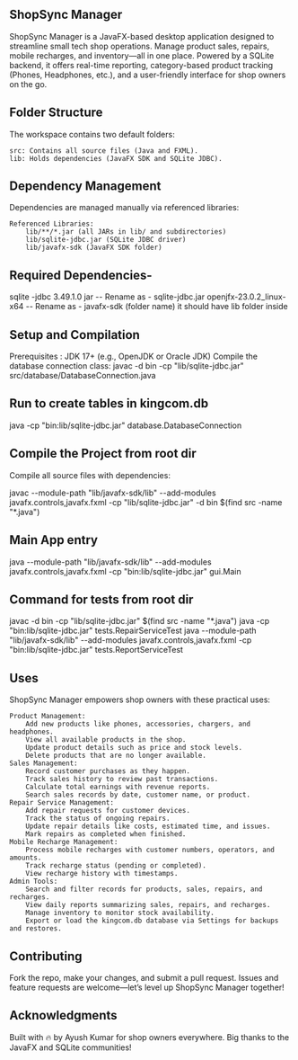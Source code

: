 ## ShopSync Manager

ShopSync Manager is a JavaFX-based desktop application designed to streamline small tech shop operations. Manage product sales, repairs, mobile recharges, and inventory—all in one place. Powered by a SQLite backend, it offers real-time reporting, category-based product tracking (Phones, Headphones, etc.), and a user-friendly interface for shop owners on the go.

## Folder Structure

The workspace contains two default folders:

    src: Contains all source files (Java and FXML).
    lib: Holds dependencies (JavaFX SDK and SQLite JDBC).

## Dependency Management

Dependencies are managed manually via referenced libraries:

    Referenced Libraries:
        lib/**/*.jar (all JARs in lib/ and subdirectories)
        lib/sqlite-jdbc.jar (SQLite JDBC driver)
        lib/javafx-sdk (JavaFX SDK folder)

## Required Dependencies-

sqlite -jdbc 3.49.1.0 jar -- Rename as - sqlite-jdbc.jar
openjfx-23.0.2_linux-x64  -- Rename as - javafx-sdk (folder name) it should have lib folder inside

## Setup and Compilation

Prerequisites : JDK 17+ (e.g., OpenJDK or Oracle JDK)
Compile the database connection class:
javac -d bin -cp "lib/sqlite-jdbc.jar" src/database/DatabaseConnection.java


## Run to create tables in kingcom.db

java -cp "bin:lib/sqlite-jdbc.jar" database.DatabaseConnection

## Compile the Project from root dir

Compile all source files with dependencies:

javac --module-path "lib/javafx-sdk/lib" --add-modules javafx.controls,javafx.fxml -cp "lib/sqlite-jdbc.jar" -d bin $(find src -name "*.java")

## Main App entry 

java --module-path "lib/javafx-sdk/lib" --add-modules javafx.controls,javafx.fxml -cp "bin:lib/sqlite-jdbc.jar" gui.Main

## Command for tests from root dir
javac -d bin -cp "lib/sqlite-jdbc.jar" $(find src -name "*.java")
java -cp "bin:lib/sqlite-jdbc.jar" tests.RepairServiceTest
java --module-path "lib/javafx-sdk/lib" --add-modules javafx.controls,javafx.fxml -cp "bin:lib/sqlite-jdbc.jar" tests.ReportServiceTest

## Uses

ShopSync Manager empowers shop owners with these practical uses:

    Product Management:
        Add new products like phones, accessories, chargers, and headphones.
        View all available products in the shop.
        Update product details such as price and stock levels.
        Delete products that are no longer available.
    Sales Management:
        Record customer purchases as they happen.
        Track sales history to review past transactions.
        Calculate total earnings with revenue reports.
        Search sales records by date, customer name, or product.
    Repair Service Management:
        Add repair requests for customer devices.
        Track the status of ongoing repairs.
        Update repair details like costs, estimated time, and issues.
        Mark repairs as completed when finished.
    Mobile Recharge Management:
        Process mobile recharges with customer numbers, operators, and amounts.
        Track recharge status (pending or completed).
        View recharge history with timestamps.
    Admin Tools:
        Search and filter records for products, sales, repairs, and recharges.
        View daily reports summarizing sales, repairs, and recharges.
        Manage inventory to monitor stock availability.
        Export or load the kingcom.db database via Settings for backups and restores.

## Contributing

Fork the repo, make your changes, and submit a pull request. Issues and feature requests are welcome—let’s level up ShopSync Manager together!


## Acknowledgments

Built with 🔥 by Ayush Kumar for shop owners everywhere. Big thanks to the JavaFX and SQLite communities!